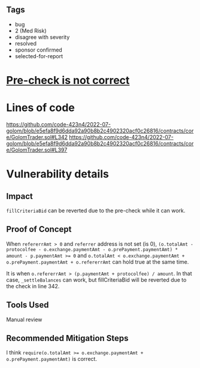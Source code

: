 ## Tags

- bug
- 2 (Med Risk)
- disagree with severity
- resolved
- sponsor confirmed
- selected-for-report

# [Pre-check is not correct](https://github.com/code-423n4/2022-07-golom-findings/issues/851) 

# Lines of code

https://github.com/code-423n4/2022-07-golom/blob/e5efa8f9d6dda92a90b8b2c4902320acf0c26816/contracts/core/GolomTrader.sol#L342
https://github.com/code-423n4/2022-07-golom/blob/e5efa8f9d6dda92a90b8b2c4902320acf0c26816/contracts/core/GolomTrader.sol#L397


# Vulnerability details

## Impact
`fillCriteriaBid` can be reverted due to the pre-check while it can work.

## Proof of Concept
When `refererrAmt > 0` and `referrer` address is not set (is 0), 
`(o.totalAmt - protocolfee - o.exchange.paymentAmt - o.prePayment.paymentAmt) * amount - p.paymentAmt >= 0` and `o.totalAmt < o.exchange.paymentAmt + o.prePayment.paymentAmt + o.refererrAmt` can hold true at the same time.

It is when `o.refererrAmt > (p.paymentAmt + protocolfee) / amount`.
In that case, `_settleBalances` can work, but fillCriteriaBid will be reverted due to the check in line 342.


## Tools Used
Manual review

## Recommended Mitigation Steps
I think `require(o.totalAmt >= o.exchange.paymentAmt + o.prePayment.paymentAmt)` is correct.